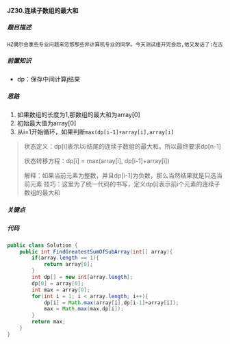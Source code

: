 #### JZ30.连续子数组的最大和

##### 题目描述

```markdown
HZ偶尔会拿些专业问题来忽悠那些非计算机专业的同学。今天测试组开完会后,他又发话了:在古老的一维模式识别中,常常需要计算连续子向量的最大和,当向量全为正数的时候,问题很好解决。但是,如果向量中包含负数,是否应该包含某个负数,并期望旁边的正数会弥补它呢？例如:{6,-3,-2,7,-15,1,2,2},连续子向量的最大和为8(从第0个开始,到第3个为止)。给一个数组，返回它的最大连续子序列的和，你会不会被他忽悠住？(子向量的长度至少是1)
```

##### 前置知识

+ dp：保存中间计算j结果

##### 思路

1. 如果数组的长度为1,那数组的最大和为array[0]
2. 初始最大值为array[0]
3. 从i=1开始循环，如果判断`max(dp[i-1]+array[i],array[i]`

> 状态定义：dp[i]表示以i结尾的连续子数组的最大和。所以最终要求dp[n-1]
>
> 状态转移方程：dp[i] = max(array[i], dp[i-1]+array[i])
>
> 解释：如果当前元素为整数，并且dp[i-1]为负数，那么当然结果就是只选当前元素
> 技巧：这里为了统一代码的书写，定义dp[i]表示前i个元素的连续子数组的最大和

##### 关键点

##### 代码

```java
public class Solution {
    public int FindGreatestSumOfSubArray(int[] array){
        if(array.length == 1){
            return array[0];
        }
        int dp[] = new int[array.length];
        dp[0] = array[0];
        int max = array[0];
        for(int i = 1; i < array.length; i++){
            dp[i] = Math.max(array[i],dp[i-1]+array[i]);
            max = Math.max(max,dp[i]);
        }
        return max;
    }
}
```

